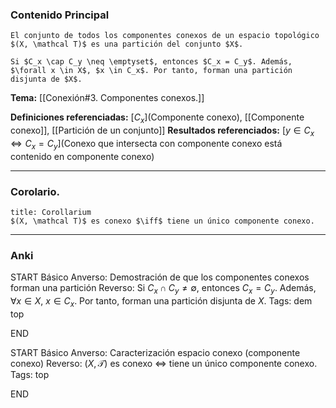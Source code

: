 ### Contenido Principal

```ad-proposition
El conjunto de todos los componentes conexos de un espacio topológico $(X, \mathcal T)$ es una partición del conjunto $X$.
```

```ad-proof
Si $C_x \cap C_y \neq \emptyset$, entonces $C_x = C_y$. Además, $\forall x \in X$, $x \in C_x$. Por tanto, forman una partición disjunta de $X$.
```

**Tema:** [[Conexión#3. Componentes conexos.]]

**Definiciones referenciadas:** [$C_x$](Componente conexo), [[Componente conexo]], [[Partición de un conjunto]]
**Resultados referenciados:** [$y \in C_x \iff C_x = C_y$](Conexo que intersecta con componente conexo está contenido en componente conexo)

---
### Corolario.

```ad-cor
title: Corollarium
$(X, \mathcal T)$ es conexo $\iff$ tiene un único componente conexo.
```

---
### Anki

START
Básico
Anverso: Demostración de que los componentes conexos forman una partición
Reverso: Si $C_x \cap C_y \neq \emptyset$, entonces $C_x = C_y$. Además, $\forall x \in X$, $x \in C_x$. Por tanto, forman una partición disjunta de $X$.
Tags: dem top
<!--ID: 1733051328724-->
END

START
Básico
Anverso: Caracterización espacio conexo (componente conexo)
Reverso: $(X, \mathcal T)$ es conexo $\iff$ tiene un único componente conexo.
Tags: top
<!--ID: 1733051328726-->
END
